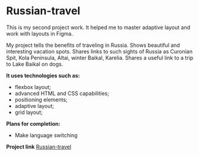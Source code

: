 # Russian-travel

This is my second project work. It helped me to master adaptive layout and work with layouts in Figma.

My project tells the benefits of traveling in Russia. Shows beautiful and interesting vacation spots. Shares links to such sights of Russia as Curonian Spit, Kola Peninsula, Altai, winter Baikal, Karelia. Shares a useful link to a trip to Lake Baikal on dogs.

**It uses technologies such as:**

- flexbox layout;
- advanced HTML and CSS capabilities;
- positioning elements;
- adaptive layout;
- grid layout;

**Plans for completion:**

- Make language switching

**Project link**
[Russian-travel](https://ksenia-frants.github.io/russian-travel/)
